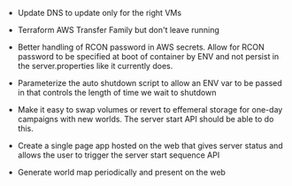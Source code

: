 * Update DNS to update only for the right VMs

* Terraform AWS Transfer Family but don't leave running

* Better handling of RCON password in AWS secrets. Allow for RCON password
  to be specified at boot of container by ENV and not persist in the
  server.properties like it currently does.

* Parameterize the auto shutdown script to allow an ENV var to be passed
  in that controls the length of time we wait to shutdown

* Make it easy to swap volumes or revert to effemeral storage for one-day
  campaigns with new worlds. The server start API should be able to do
  this.

* Create a single page app hosted on the web that gives server status
  and allows the user to trigger the server start sequence API

* Generate world map periodically and present on the web
